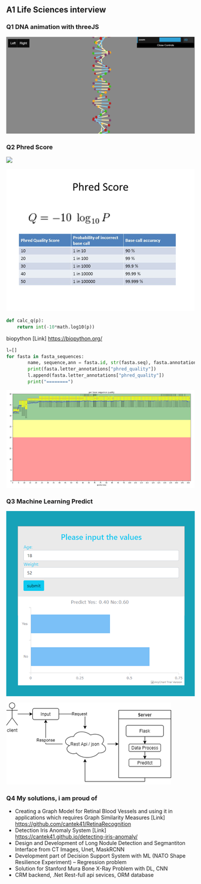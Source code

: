 ## A1 Life Sciences interview


### Q1 DNA animation with threeJS

![](img/q1.png)



### Q2 Phred Score

![](img/gscores.jpg)


![](img/pscore.jpg)

```python
def calc_q(p):
    return int(-10*math.log10(p))
```

biopython [Link] https://biopython.org/

```python
l=[] 
for fasta in fasta_sequences:
        name, sequence,ann = fasta.id, str(fasta.seq), fasta.annotations
        print(fasta.letter_annotations["phred_quality"])
        l.append(fasta.letter_annotations["phred_quality"])
        print("========")
```
![](img/q2.png)

### Q3 Machine Learning Predict
![](img/q3.PNG)

![](img/q3_02.png)


### Q4 My solutions, i am proud of

- Creating a Graph Model for Retinal Blood Vessels and using it in applications
which requires Graph Similarity Measures [Link] https://github.com/cantek41/RetinaRecognition
- Detection Iris Anomaly System [Link] https://cantek41.github.io/detecting-iris-anomaly/
- Design and Development of Long Nodule Detection and Segmantiton
Interface from CT Images, Unet, MaskRCNN
- Development part of Decision Support System with ML (NATO Shape
Resilience Experiment) – Regression problem
- Solution for Stanford Mura Bone X-Ray Problem with DL, CNN
- CRM backend, .Net Rest-full api sevices, ORM database
